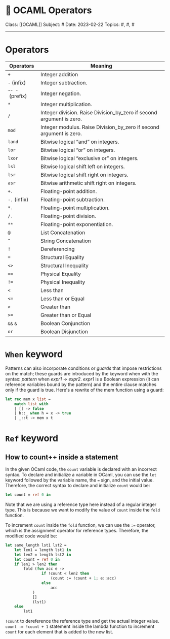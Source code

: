 # 🐫 OCAML Operators
Class: [[OCAML]]
Subject: #
Date: 2023-02-22
Topics: #, #, # 

---

# Operators

| Operators       | Meaning                                                              |
| --------------- | -------------------------------------------------------------------- |
| `+`             | Integer addition                                                     |
| `-` (infix)     | Integer subtraction.                                                 |
| `~- -` (prefix) | Integer negation.                                                    |
| `*`             | Integer multiplication.                                              |
| `/`             | Integer division. Raise Division_by_zero if second argument is zero. |
| `mod`           | Integer modulus. Raise Division_by_zero if second argument is zero.  |
| `land`          | Bitwise logical “and” on integers.                                   |
| `lor`           | Bitwise logical “or” on integers.                                    |
| `lxor`          | Bitwise logical “exclusive or” on integers.                          |
| `lsl`           | Bitwise logical shift left on integers.                              |
| `lsr`           | Bitwise logical shift right on integers.                             |
| `asr`           | Bitwise arithmetic shift right on integers.                          |
| `+.`            | Floating-point addition.                                             |
| `-.` (infix)    | Floating-point subtraction.                                          |
| `*.`            | Floating-point multiplication.                                       |
| `/.`            | Floating-point division.                                             |
| `**`            | Floating-point exponentiation.                                       |
| `@`             | List Concatenation                                                   |
| `^`             | String Concatenation                                                 |
| `!`             | Dereferencing                                                        |
| `=`             | Structural Equality                                                  |
| `<>`            | Structural Inequality                                                |
| `==`            | Physical Equality                                                    |
| `!=`            | Physical Inequality                                                  |
| `<`             | Less than                                                            |
| `<=`            | Less than or Equal                                                   |
| `>`             | Greater than                                                         |
| `>=`            | Greater than or Equal                                                |
| `&&` `&`        | Boolean Conjunction                                                  |
| `or`            | Boolean Disjunction                                                                      |

# `When` keyword
Patterns can also incorporate conditions or _guards_ that impose restrictions on the match; these guards are introduced by the keyword when with the syntax: _pattern_ when _expr1_ -> _expr2_. _expr1_ is a Boolean expression (it can reference variables bound by the pattern) and the entire clause matches only if the guard is true. Here's a rewrite of the mem function using a guard:

```ocaml
let rec mem x list =
	match list with 
	| [] -> false
	| h::_ when h = x -> true
    | _::t -> mem x t
```


# `Ref` keyword

## How to count++ inside a statement

In the given OCaml code, the `count` variable is declared with an incorrect syntax. To declare and initialize a variable in OCaml, you can use the `let` keyword followed by the variable name, the `=` sign, and the initial value. Therefore, the correct syntax to declare and initialize `count` would be:

```ocaml
let count = ref 0 in
```

Note that we are using a reference type here instead of a regular integer type. This is because we want to modify the value of `count` inside the `fold` function.

To increment `count` inside the `fold` function, we can use the `:=` operator, which is the assignment operator for reference types. Therefore, the modified code would be:

```ocaml
let same_length lst1 lst2 =   
	let len1 = length lst1 in   
	let len2 = length lst2 in   
	let count = ref 0 in   
	if len1 > len2 then      
		fold (fun acc e -> 
				if !count < len2 then 
					(count := !count + 1; e::acc) 
				else 
					acc
			) 
			[] 
			(lst1)   
	else     
		lst1
```

`!count` to dereference the reference type and get the actual integer value. 
`count := !count + 1` statement inside the lambda function to increment `count` for each element that is added to the new list.